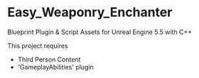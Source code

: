 # Easy_Weaponry_Enchanter
 Blueprint Plugin & Script Assets for Unreal Engine 5.5 with C++

This project requires
- Third Person Content
- 'GameplayAbilities' plugin